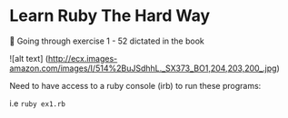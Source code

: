# Learn Ruby The Hard Way
:book: Going through exercise 1 - 52 dictated in the book

![alt text] (http://ecx.images-amazon.com/images/I/514%2BuJSdhhL._SX373_BO1,204,203,200_.jpg)

Need to have access to a ruby console (irb) to run these programs:

i.e `ruby ex1.rb`
